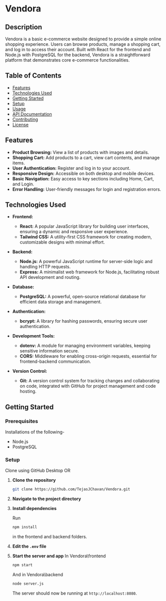 # Vendora

## Description

Vendora is a basic e-commerce website designed to provide a simple online shopping experience. Users can browse products, manage a shopping cart, and log in to access their account. Built with React for the frontend and Node.js with PostgreSQL for the backend, Vendora is a straightforward platform that demonstrates core e-commerce functionalities.


## Table of Contents

- [Features](#features)
- [Technologies Used](#technologies-used)
- [Getting Started](#getting-started)
- [Setup](#setup)
- [Usage](#usage)
- [API Documentation](#api-documentation)
- [Contributing](#contributing)
- [License](#license)

## Features

- **Product Browsing:** View a list of products with images and details.
- **Shopping Cart:** Add products to a cart, view cart contents, and manage items.
- **User Authentication:** Register and log in to your account.
- **Responsive Design:** Accessible on both desktop and mobile devices.
- **Basic Navigation:** Easy access to key sections including Home, Cart, and Login.
- **Error Handling:** User-friendly messages for login and registration errors.


## Technologies Used

- **Frontend:**
  - **React:** A popular JavaScript library for building user interfaces, ensuring a dynamic and responsive user experience.
  - **Tailwind CSS:** A utility-first CSS framework for creating modern, customizable designs with minimal effort.

- **Backend:**
  - **Node.js:** A powerful JavaScript runtime for server-side logic and handling HTTP requests.
  - **Express:** A minimalist web framework for Node.js, facilitating robust API development and routing.

- **Database:**
  - **PostgreSQL:** A powerful, open-source relational database for efficient data storage and management.

- **Authentication:**
  - **bcrypt:** A library for hashing passwords, ensuring secure user authentication.

- **Development Tools:**
  - **dotenv:** A module for managing environment variables, keeping sensitive information secure.
  - **CORS:** Middleware for enabling cross-origin requests, essential for frontend-backend communication.

- **Version Control:**
  - **Git:** A version control system for tracking changes and collaborating on code, integrated with GitHub for project management and code hosting.


## Getting Started

### Prerequisites
Installations of the following-
- Node.js
- PostgreSQL

### Setup
Clone using GitHub Desktop 
OR
1. **Clone the repository**

    ```bash
    git clone https://github.com/TejasJChavan/Vendora.git
    ```

2. **Navigate to the project directory**


3. **Install dependencies**

    Run 
    ```bash
    npm install
    ```
    in the frontend and backend folders.

4. **Edit the `.env` file**

5. **Start the server and app**
    In Vendora\frontend
    ```bash
    npm start
    ```
    And in Vendora\backend
    ```bash
    node server.js
    ```

    The server should now be running at `http://localhost:8080`.


